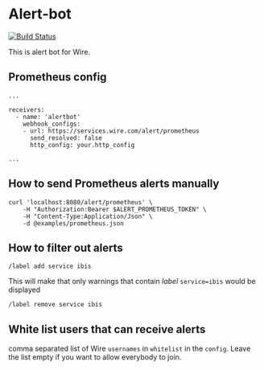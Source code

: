 # Alert-bot
[![Build Status](https://travis-ci.org/wireapp/alert-bot.svg?branch=master)](https://travis-ci.org/wireapp/alert-bot)

This is alert bot for Wire.

## Prometheus config
```
...

receivers:
  - name: 'alertbot'
    webhook_configs:
    - url: https://services.wire.com/alert/prometheus
      send_resolved: false
      http_config: your.http_config
      
...

```
## How to send Prometheus alerts manually
```
curl 'localhost:8080/alert/prometheus' \
    -H "Authorization:Bearer $ALERT_PROMETHEUS_TOKEN" \
    -H "Content-Type:Application/Json" \
    -d @examples/prometheus.json
```

## How to filter out alerts
```
/label add service ibis
```
This will make that only warnings that contain _label_ `service=ibis` would be displayed
```
/label remove service ibis
```

## White list users that can receive alerts
comma separated list of Wire `usernames` in `whitelist` in the `config`.
Leave the list empty if you want to allow everybody to join.            